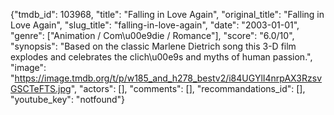 {"tmdb_id": 103968, "title": "Falling in Love Again", "original_title": "Falling in Love Again", "slug_title": "falling-in-love-again", "date": "2003-01-01", "genre": ["Animation / Com\u00e9die / Romance"], "score": "6.0/10", "synopsis": "Based on the classic Marlene Dietrich song this 3-D film explodes and celebrates the clich\u00e9s and myths of human passion.", "image": "https://image.tmdb.org/t/p/w185_and_h278_bestv2/i84UGYlI4nrpAX3RzsvGSCTeFTS.jpg", "actors": [], "comments": [], "recommandations_id": [], "youtube_key": "notfound"}